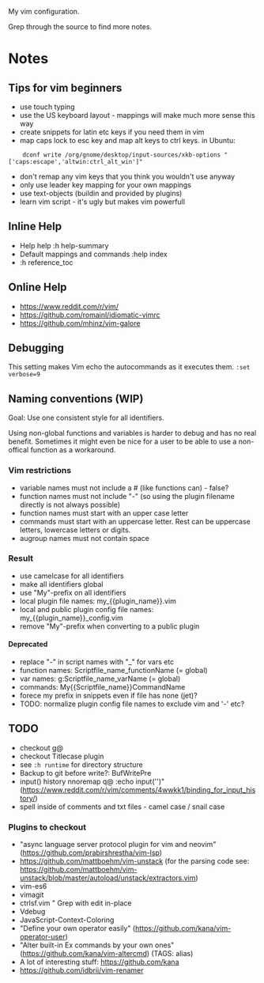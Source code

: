 My vim configuration.

Grep through the source to find more notes.

# Notes

## Tips for vim beginners
- use touch typing
- use the US keyboard layout - mappings will make much more sense this way
- create snippets for latin etc keys if you need them in vim
- map caps lock to esc key and map alt keys to ctrl keys. in Ubuntu:
```shell
    dconf write /org/gnome/desktop/input-sources/xkb-options "['caps:escape','altwin:ctrl_alt_win']"
```
- don't remap any vim keys that you think you wouldn't use anyway
- only use leader key mapping for your own mappings
- use text-objects (buildin and provided by plugins)
- learn vim script - it's ugly but makes vim powerfull

## Inline Help
- Help help :h help-summary
- Default mappings and commands
  :help index
- :h reference_toc

## Online Help
- https://www.reddit.com/r/vim/
- https://github.com/romainl/idiomatic-vimrc
- https://github.com/mhinz/vim-galore

## Debugging
This setting makes Vim echo the autocommands as it executes them.
  `:set verbose=9`

## Naming conventions (WIP)
Goal: Use one consistent style for all identifiers.

Using non-global functions and variables is harder to debug and has no real benefit.
Sometimes it might even be nice for a user to be able to use a non-offical function as a workaround.

### Vim restrictions
- variable names must not include a # (like functions can) - false?
- function names must not include "-" (so using the plugin filename directly is not always possible)
- function names must start with an upper case letter
- commands must start with an uppercase letter. Rest can be uppercase letters, lowercase letters or digits.
- augroup names must not contain space

### Result
- use camelcase for all identifiers
- make all identifiers global
- use "My"-prefix on all identifiers
- local plugin file names: my_{{plugin_name}}.vim
- local and public plugin config file names: my_{{plugin_name}}_config.vim
- remove "My"-prefix when converting to a public plugin

#### Deprecated
- replace "-" in script names with "_" for vars etc
- function names: Scriptfile_name_functionName (= global)
- var names: g:Scriptfile_name_varName (= global)
- commands: My{{Scriptfile_name}}CommandName
- forece my prefix in snippets even if file has none (jet)?
- TODO: normalize plugin config file names to exclude vim and '-' etc?

## TODO
- checkout g@
- checkout Titlecase plugin
- see `:h runtime` for directory structure
- Backup to git before write?: BufWritePre
- input() history nnoremap q@ :echo input('')<CR><C-F>"
  (https://www.reddit.com/r/vim/comments/4wwkk1/binding_for_input_history/)
- spell inside of comments and txt files - camel case / snail case

### Plugins to checkout
- "async language server protocol plugin for vim and neovim"
  (https://github.com/prabirshrestha/vim-lsp)
- https://github.com/mattboehm/vim-unstack
  (for the parsing code see: https://github.com/mattboehm/vim-unstack/blob/master/autoload/unstack/extractors.vim)
- vim-es6
- vimagit
- ctrlsf.vim " Grep with edit in-place
- Vdebug
- JavaScript-Context-Coloring
- "Define your own operator easily" (https://github.com/kana/vim-operator-user)
- "Alter built-in Ex commands by your own ones" (https://github.com/kana/vim-altercmd) (TAGS: alias)
- A lot of interesting stuff: https://github.com/kana
- https://github.com/idbrii/vim-renamer

